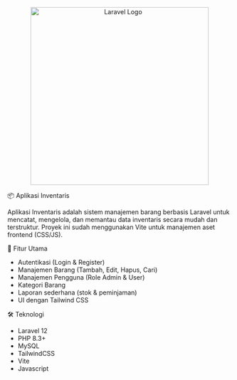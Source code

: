 <p align="center"><a href="https://laravel.com" target="_blank"><img src="https://raw.githubusercontent.com/laravel/art/master/logo-lockup/5%20SVG/2%20CMYK/1%20Full%20Color/laravel-logolockup-cmyk-red.svg" width="400" alt="Laravel Logo"></a></p>

📦 Aplikasi Inventaris

Aplikasi Inventaris adalah sistem manajemen barang berbasis Laravel untuk mencatat, mengelola, dan memantau data inventaris secara mudah dan terstruktur.
Proyek ini sudah menggunakan Vite untuk manajemen aset frontend (CSS/JS).

🚀 Fitur Utama

- Autentikasi (Login & Register)
- Manajemen Barang (Tambah, Edit, Hapus, Cari)
- Manajemen Pengguna (Role Admin & User)
- Kategori Barang
- Laporan sederhana (stok & peminjaman)
- UI dengan Tailwind CSS

🛠️ Teknologi
- Laravel 12
- PHP 8.3+
- MySQL
- TailwindCSS
- Vite
- Javascript
